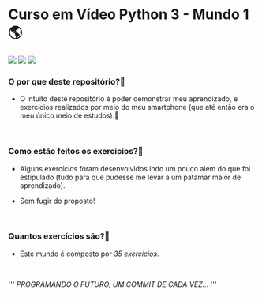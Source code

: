 # Curso em Vídeo Python 3 - Mundo 1 🌎 

<div style="display: inline-block">
    <img src="https://img.shields.io/badge/Python-14354C?style=for-the-badge&logo=python&logoColor=white" />
    <img src="https://img.shields.io/badge/GitHub-100000?style=for-the-badge&logo=github&logoColor=white" />
    <img src="https://img.shields.io/badge/Visual_Studio_Code-0078D4?style=for-the-badge&logo=visual%20studio%20code&logoColor=white" />
</div>

<br>

### O por que deste repositório?💾
- O intuito deste repositório é poder demonstrar meu aprendizado, e exercícios realizados por meio do meu smartphone (que até então era o meu único meio de estudos).📲

<br>

### Como estão feitos os exercícios?📓
- Alguns exercícios foram desenvolvidos indo um pouco além do que foi estipulado (tudo para que pudesse me levar à um patamar maior de aprendizado).

- Sem fugir do proposto!

<br>

### Quantos exercícios são?📝
- Este mundo é composto por <em>35 exercícios</em>.

<br>

'''
    <em>PROGRAMANDO O FUTURO, UM COMMIT DE CADA VEZ...</em>
'''
